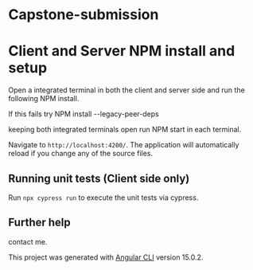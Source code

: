 # Capstone-submission
 
# Client and Server NPM install and setup

Open a integrated terminal in both the client and server side and run the following NPM install.

If this fails try NPM install --legacy-peer-deps

keeping both integrated terminals open run NPM start in each terminal.

Navigate to `http://localhost:4200/`. The application will automatically reload if you change any of the source files.

## Running unit tests (Client side only)

Run `npx cypress run` to execute the unit tests via cypress.

## Further help

contact me. 

This project was generated with [Angular CLI](https://github.com/angular/angular-cli) version 15.0.2.


